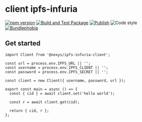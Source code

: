 # client ipfs-infuria
[![npm version](https://img.shields.io/npm/v/@nexys/ipfs-infuria-client.svg)](https://www.npmjs.com/package/@nexys/ipfs-infuria-client)
[![Build and Test Package](https://github.com/nexys-system/ipfs-infuria-client-package-template/actions/workflows/test.yml/badge.svg)](https://github.com/nexys-system/ipfs-infuria/actions/workflows/test.yml)
[![Publish](https://github.com/nexys-system/ipfs-infuria/actions/workflows/publish.yml/badge.svg)](https://github.com/nexys-system/ipfs-infuria/actions/workflows/publish.yml)
![Code style](https://img.shields.io/badge/code_style-prettier-ff69b4.svg)
[![Bundlephobia](https://badgen.net/bundlephobia/min/@nexys/ipfs-infuria-client)](https://bundlephobia.com/result?p=@nexys/ipfs-infuria-client)

## Get started

```
import Client from '@nexys/ipfs-infuria-client';

const url = process.env.IPFS_URL || '';
const username = process.env.IPFS_CLIENT || '';
const password = process.env.IPFS_SECRET || '';

const client = new Client({ username, password, url });

export const main = async () => {
  const { cid } = await client.set('hello world');

  const r = await client.get(cid);

  return { cid, r };
};
```
